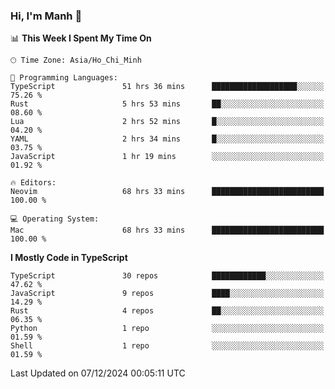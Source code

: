 ### Hi, I'm Manh 👋

<!--START_SECTION:waka-->
📊 **This Week I Spent My Time On** 

```text
🕑︎ Time Zone: Asia/Ho_Chi_Minh

💬 Programming Languages: 
TypeScript               51 hrs 36 mins      ███████████████████░░░░░░   75.26 % 
Rust                     5 hrs 53 mins       ██░░░░░░░░░░░░░░░░░░░░░░░   08.60 % 
Lua                      2 hrs 52 mins       █░░░░░░░░░░░░░░░░░░░░░░░░   04.20 % 
YAML                     2 hrs 34 mins       █░░░░░░░░░░░░░░░░░░░░░░░░   03.75 % 
JavaScript               1 hr 19 mins        ░░░░░░░░░░░░░░░░░░░░░░░░░   01.92 % 

🔥 Editors: 
Neovim                   68 hrs 33 mins      █████████████████████████   100.00 % 

💻 Operating System: 
Mac                      68 hrs 33 mins      █████████████████████████   100.00 % 
```

**I Mostly Code in TypeScript** 

```text
TypeScript               30 repos            ████████████░░░░░░░░░░░░░   47.62 % 
JavaScript               9 repos             ████░░░░░░░░░░░░░░░░░░░░░   14.29 % 
Rust                     4 repos             ██░░░░░░░░░░░░░░░░░░░░░░░   06.35 % 
Python                   1 repo              ░░░░░░░░░░░░░░░░░░░░░░░░░   01.59 % 
Shell                    1 repo              ░░░░░░░░░░░░░░░░░░░░░░░░░   01.59 % 
```




 Last Updated on 07/12/2024 00:05:11 UTC
<!--END_SECTION:waka-->
